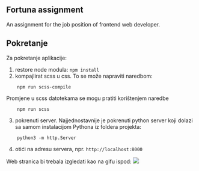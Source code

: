 ## Fortuna assignment
An assignment for the job position of frontend web developer. 

## Pokretanje
Za pokretanje aplikacije:
1. restore node modula: `npm install`
2. kompajlirat scss u css. To se može napraviti naredbom:
````
    npm run scss-compile
````
Promjene u scss datotekama se mogu pratiti korištenjem naredbe
````   
    npm run scss
````
3. pokrenuti server. Najjednostavnije je pokrenuti python server 
   koji dolazi sa samom instalacijom Pythona iz foldera projekta:
````
    python3 -m http.Server
````
4. otići na adresu servera, npr. `http://localhost:8000`


Web stranica bi trebala izgledati kao na gifu ispod:
![](cats.gif)